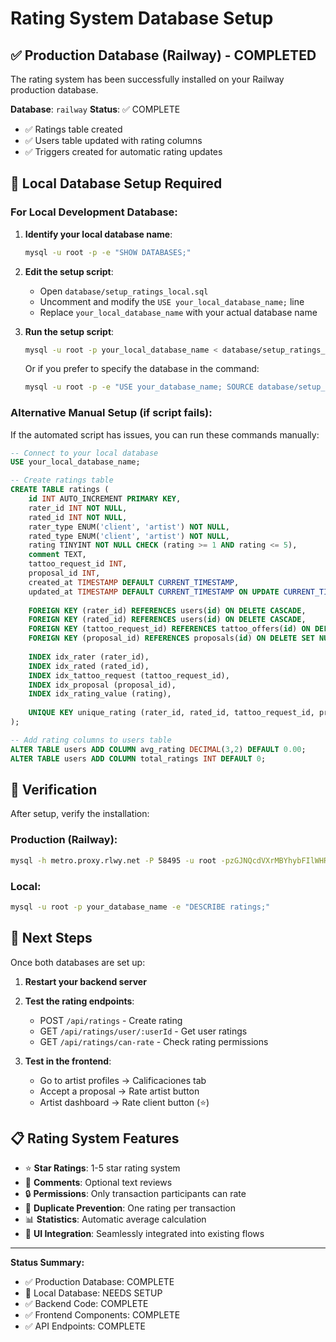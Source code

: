 # Rating System Database Setup

## ✅ Production Database (Railway) - COMPLETED
The rating system has been successfully installed on your Railway production database.

**Database**: `railway`
**Status**: ✅ COMPLETE
- ✅ Ratings table created
- ✅ Users table updated with rating columns
- ✅ Triggers created for automatic rating updates

## 🔧 Local Database Setup Required

### For Local Development Database:

1. **Identify your local database name**:
   ```bash
   mysql -u root -p -e "SHOW DATABASES;"
   ```

2. **Edit the setup script**:
   - Open `database/setup_ratings_local.sql`
   - Uncomment and modify the `USE your_local_database_name;` line
   - Replace `your_local_database_name` with your actual database name

3. **Run the setup script**:
   ```bash
   mysql -u root -p your_local_database_name < database/setup_ratings_local.sql
   ```

   Or if you prefer to specify the database in the command:
   ```bash
   mysql -u root -p -e "USE your_database_name; SOURCE database/setup_ratings_local.sql;"
   ```

### Alternative Manual Setup (if script fails):

If the automated script has issues, you can run these commands manually:

```sql
-- Connect to your local database
USE your_local_database_name;

-- Create ratings table
CREATE TABLE ratings (
    id INT AUTO_INCREMENT PRIMARY KEY,
    rater_id INT NOT NULL,
    rated_id INT NOT NULL,
    rater_type ENUM('client', 'artist') NOT NULL,
    rated_type ENUM('client', 'artist') NOT NULL,
    rating TINYINT NOT NULL CHECK (rating >= 1 AND rating <= 5),
    comment TEXT,
    tattoo_request_id INT,
    proposal_id INT,
    created_at TIMESTAMP DEFAULT CURRENT_TIMESTAMP,
    updated_at TIMESTAMP DEFAULT CURRENT_TIMESTAMP ON UPDATE CURRENT_TIMESTAMP,
    
    FOREIGN KEY (rater_id) REFERENCES users(id) ON DELETE CASCADE,
    FOREIGN KEY (rated_id) REFERENCES users(id) ON DELETE CASCADE,
    FOREIGN KEY (tattoo_request_id) REFERENCES tattoo_offers(id) ON DELETE SET NULL,
    FOREIGN KEY (proposal_id) REFERENCES proposals(id) ON DELETE SET NULL,
    
    INDEX idx_rater (rater_id),
    INDEX idx_rated (rated_id),
    INDEX idx_tattoo_request (tattoo_request_id),
    INDEX idx_proposal (proposal_id),
    INDEX idx_rating_value (rating),
    
    UNIQUE KEY unique_rating (rater_id, rated_id, tattoo_request_id, proposal_id)
);

-- Add rating columns to users table
ALTER TABLE users ADD COLUMN avg_rating DECIMAL(3,2) DEFAULT 0.00;
ALTER TABLE users ADD COLUMN total_ratings INT DEFAULT 0;
```

## 🎯 Verification

After setup, verify the installation:

### Production (Railway):
```bash
mysql -h metro.proxy.rlwy.net -P 58495 -u root -pzGJNQcdVXrMBYhybFIlWHRBsecadBorH railway -e "DESCRIBE ratings;"
```

### Local:
```bash
mysql -u root -p your_database_name -e "DESCRIBE ratings;"
```

## 🚀 Next Steps

Once both databases are set up:

1. **Restart your backend server**
2. **Test the rating endpoints**:
   - POST `/api/ratings` - Create rating
   - GET `/api/ratings/user/:userId` - Get user ratings
   - GET `/api/ratings/can-rate` - Check rating permissions

3. **Test in the frontend**:
   - Go to artist profiles → Calificaciones tab
   - Accept a proposal → Rate artist button
   - Artist dashboard → Rate client button (⭐)

## 📋 Rating System Features

- ⭐ **Star Ratings**: 1-5 star rating system
- 💬 **Comments**: Optional text reviews
- 🔒 **Permissions**: Only transaction participants can rate
- 🚫 **Duplicate Prevention**: One rating per transaction
- 📊 **Statistics**: Automatic average calculation
- 📱 **UI Integration**: Seamlessly integrated into existing flows

---

**Status Summary:**
- ✅ Production Database: COMPLETE
- 🔧 Local Database: NEEDS SETUP
- ✅ Backend Code: COMPLETE
- ✅ Frontend Components: COMPLETE
- ✅ API Endpoints: COMPLETE